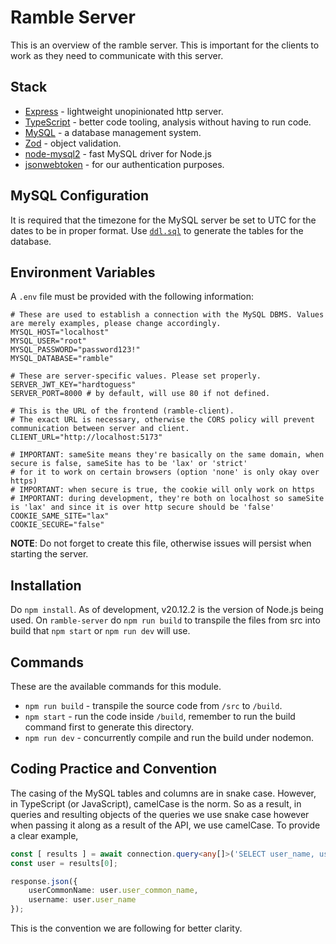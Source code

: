# Ramble Server
This is an overview of the ramble server. This is important for the clients to work as they need to communicate with this server.

## Stack
- [Express](https://expressjs.com) - lightweight unopinionated http server.
- [TypeScript](https://www.typescriptlang.org) - better code tooling, analysis without having to run code.
- [MySQL](https://www.mysql.com) - a database management system.
- [Zod](https://zod.dev) - object validation.
- [node-mysql2](https://github.com/sidorares/node-mysql2) - fast MySQL driver for Node.js
- [jsonwebtoken](https://github.com/auth0/node-jsonwebtoken) - for our authentication purposes.

## MySQL Configuration
It is required that the timezone for the MySQL server be set to UTC for the dates to be in proper format. Use [`ddl.sql`](/ramble-server/ddl.sql) to generate the tables for the database.

## Environment Variables
A `.env` file must be provided with the following information:
```env
# These are used to establish a connection with the MySQL DBMS. Values are merely examples, please change accordingly.
MYSQL_HOST="localhost"
MYSQL_USER="root"
MYSQL_PASSWORD="password123!"
MYSQL_DATABASE="ramble"

# These are server-specific values. Please set properly.
SERVER_JWT_KEY="hardtoguess"
SERVER_PORT=8000 # by default, will use 80 if not defined.

# This is the URL of the frontend (ramble-client).
# The exact URL is necessary, otherwise the CORS policy will prevent communication between server and client.
CLIENT_URL="http://localhost:5173"

# IMPORTANT: sameSite means they're basically on the same domain, when secure is false, sameSite has to be 'lax' or 'strict' 
# for it to work on certain browsers (option 'none' is only okay over https) 
# IMPORTANT: when secure is true, the cookie will only work on https
# IMPORTANT: during development, they're both on localhost so sameSite is 'lax' and since it is over http secure should be 'false'
COOKIE_SAME_SITE="lax"
COOKIE_SECURE="false"
```
**NOTE**: Do not forget to create this file, otherwise issues will persist when starting the server.

## Installation
Do `npm install`. As of development, v20.12.2 is the version of Node.js being used. On `ramble-server` do `npm run build` to transpile the files from src into build that `npm start` or `npm run dev` will use.

## Commands
These are the available commands for this module.
- `npm run build` - transpile the source code from `/src` to `/build`.
- `npm start` - run the code inside `/build`, remember to run the build command first to generate this directory.
- `npm run dev` - concurrently compile and run the build under nodemon.

## Coding Practice and Convention
The casing of the MySQL tables and columns are in snake case. However, in TypeScript (or JavaScript), camelCase is the norm. So as a result, in queries and resulting objects of the queries we use snake case however when passing it along as a result of the API, we use camelCase. To provide a clear example,
```ts
const [ results ] = await connection.query<any[]>('SELECT user_name, user_common_name, user_password FROM user WHERE user_name = ?', [ username ]);
const user = results[0];

response.json({
    userCommonName: user.user_common_name,
    username: user.user_name
});
```
This is the convention we are following for better clarity.